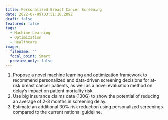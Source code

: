 ```yaml
---
title: Personalized Breast Cancer Screening
date: 2022-07-09T03:51:18.289Z
draft: false
featured: false
tags:
  - Machine Learning
  - Optimization
  - Healthcare
image:
  filename: ""
  focal_point: Smart
  preview_only: false
---
```

1. Propose a novel machine learning and optimization framework to recommend personalized and data-driven screening decisions for at-risk breast cancer patients, as well as a novel evaluation method on delay’s impact on patient mortality risk
2. Use big insurance claims data (130G) to show the potential of reducing an average of 2-3 months in screening delay.
3. Estimate an additional 30% risk reduction using personalized screenings compared to the current national guideline.